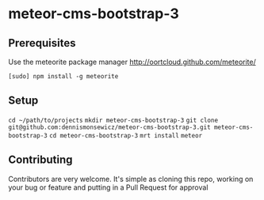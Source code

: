 meteor-cms-bootstrap-3
=====================================

Prerequisites
-------------

Use the meteorite package manager
http://oortcloud.github.com/meteorite/

`[sudo] npm install -g meteorite`

Setup
-------------

`cd ~/path/to/projects`
`mkdir meteor-cms-bootstrap-3`
`git clone git@github.com:dennismonsewicz/meteor-cms-bootstrap-3.git meteor-cms-bootstrap-3`
`cd meteor-cms-bootstrap-3`
`mrt install`
`meteor`

Contributing
-------------
Contributors are very welcome. It's simple as cloning this repo, working on your bug or feature and putting in a Pull Request for approval